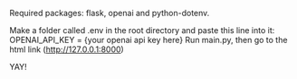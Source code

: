 Required packages: flask, openai and python-dotenv.

Make a folder called .env in the root directory and paste this line into it:
OPENAI_API_KEY = {your openai api key here}
Run main.py, then go to the html link (http://127.0.0.1:8000)

YAY!


